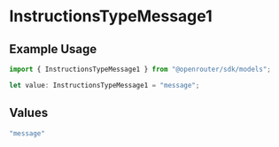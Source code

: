 # InstructionsTypeMessage1

## Example Usage

```typescript
import { InstructionsTypeMessage1 } from "@openrouter/sdk/models";

let value: InstructionsTypeMessage1 = "message";
```

## Values

```typescript
"message"
```
